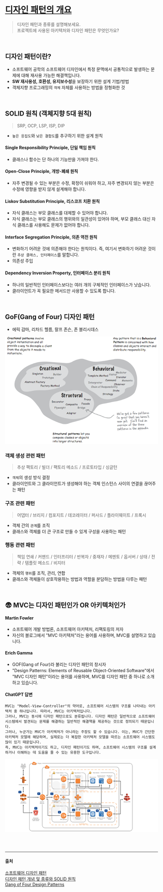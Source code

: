 # [디자인 패턴의 개요](https://github.com/gyoogle/tech-interview-for-developer/blob/master/Design%20Pattern/%5BDesign%20Pattern%5D%20Overview.md)
> 디자인 패턴과 종류를 설명해보세요.<br>
> 프로젝트에 사용된 아키텍처와 디자인 패턴은 무엇인가요?

<br>

## 디자인 패턴이란?
+ 소프트웨어 공학의 소프트웨어 디자인에서 특정 문맥에서 공통적으로 발생하는 문제에 대해 재사용 가능한 해결책입니다.
+ **SW 재사용성, 호환성, 유지보수성**을 보장하기 위한 설계 기법/방법
+ 객체지향 프로그래밍의 ```객체``` 자체를 사용하는 방법을 정형화한 것

<br>


## SOLID 원칙 (객체지향 5대 원칙)
> SRP, OCP, LSP, ISP, DIP
+ ```높은 응집도```와 ```낮은 결합도```를 추구하기 위한 설계 원칙
#### Single Responsibility Principle, 단일 책임 원칙
+ 클래스나 함수는 단 하나의 기능만을 가져야 한다.
#### Open-Close Principle, 개방-폐쇄 원칙
+ 자주 변경될 수 있는 부분은 수정, 확정이 쉬워야 하고, 자주 변경되지 않는 부분은 수정에 영향을 받지 않게 설계해야 합니다.
#### Liskov Substitution Principle, 리스코프 치환 원칙
+ 자식 클래스는 부모 클래스를 대체할 수 있어야 합니다.
+ 자식 클래스는 부모 클래스의 행위와의 일관성이 있어야 하며, 부모 클래스 대신 자식 클래스를 사용해도 문제가 없어야 합니다.
#### Interface Segregation Principle, 의존 역전 원칙
+ 변화하기 어려운 것에 의존해야 한다는 원칙이다. 즉, 여기서 변화하기 어려운 것이란 ```추상 클래스, 인터페이스```를 말합니다.
+ 의존성 주입
#### Dependency Inversion Property, 인터페이스 분리 원칙
+ 하나의 일반적인 인터페이스보다는 여러 개의 구체적인 인터페이스가 낫습니다.
+ 클라이언트가 꼭 필요한 메서드만 사용할 수 있도록 합니다.

<br>

## GoF(Gang of Four) 디자인 패턴
+ 에릭 감마, 리차드 헬름, 랄프 존슨, 존 블리시데스

![img.png](img.png)

### 객체 생성 관련 패턴
> 추상 팩토리 / 빌더 / 팩토리 메소드 / 프로토타입 / 싱글턴
+ ```객체```의 생성 방식 결정
+ 클라이언트와 그 클라이언트가 생성해야 하는 객체 인스턴스 사이의 연결을 끊어주는 패턴
### 구조 관련 패턴
> 어댑터 / 브리지 / 컴포지트 / 데코레이터 / 퍼사드 / 플라이웨이트 / 프록시
+ 객체 간의 ```관계```를 조직
+ 클래스와 객체를 더 큰 구조로 만들 수 있게 구성을 사용하는 패턴
### 행동 관련 패턴
> 책임 연쇄 / 커맨드 / 인터프리터 / 반복자 / 중재자 / 메멘토 / 옵서버 / 상태 / 전략 / 템플릿 메소드 / 비지터
+ 객체의 ```행위```를 조직, 관리, 연합
+ 클래스와 객체들이 상호작용하는 방법과 역할을 분담하는 방법을 다루는 패턴

<br>

## 😨 MVC는 디자인 패턴인가 OR 아키텍처인가 
#### Martin Fowler
+ 소프트웨어 개발 방법론, 소프트웨어 아키텍처, 리팩토링의 저자
+ 자신의 블로그에서 "MVC 아키텍처"라는 용어를 사용하며, MVC를 설명하고 있습니다.
#### Erich Gamma
+ GOF(Gang of Four)라 불리는 디자인 패턴의 창시자
+ "Design Patterns: Elements of Reusable Object-Oriented Software"에서 "MVC 디자인 패턴"이라는 용어를 사용하며, MVC를 디자인 패턴 중 하나로 소개하고 있습니다.
#### ChatGPT 답변
```
MVC는 "Model-View-Controller"의 약어로, 소프트웨어 시스템의 구조를 나타내는 아키텍처 중 하나입니다. 따라서, MVC는 아키텍처입니다.
그러나, MVC는 동시에 디자인 패턴으로도 분류됩니다. 디자인 패턴은 일반적으로 소프트웨어 시스템에서 발견되는 문제를 해결하는 일반적인 해결책을 제공하는 것으로 정의되기 때문입니다.
그러나, 누군가는 MVC가 아키텍처가 아니라는 주장도 할 수 있습니다. 이는, MVC가 간단한 아키텍처 모델에 해당하며, 실제로는 더 복잡한 아키텍처 모델을 따르는 소프트웨어 시스템도 많이 있기 때문입니다.
즉, MVC는 아키텍처이기도 하고, 디자인 패턴이기도 하며, 소프트웨어 시스템의 구조를 설계하거나 이해하는 데 도움을 줄 수 있는 유용한 도구입니다.
```

![img_1.png](img_1.png)

<br><br>
<hr>

#### 출처
[소프트웨어 디자인 패턴](https://ko.wikipedia.org/wiki/%EC%86%8C%ED%94%84%ED%8A%B8%EC%9B%A8%EC%96%B4_%EB%94%94%EC%9E%90%EC%9D%B8_%ED%8C%A8%ED%84%B4)<br>
[디자인 패턴 개념 및 종류와 SOLID 원칙](https://devmoony.tistory.com/42)<br>
[Gang of Four Design Patterns](https://www.javaguides.net/2019/01/gof-gang-of-four-design-patterns.html)<br>

